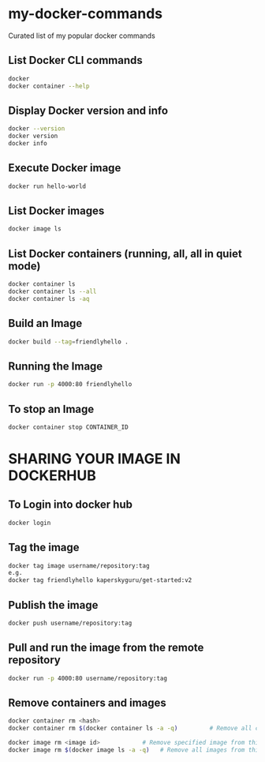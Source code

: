 # my-docker-commands
Curated list of my popular docker commands

## List Docker CLI commands
```bash 
docker
docker container --help
```

## Display Docker version and info
```bash
docker --version
docker version
docker info
```

## Execute Docker image
```bash
docker run hello-world
```

## List Docker images
```bash
docker image ls
```

## List Docker containers (running, all, all in quiet mode)
```bash
docker container ls
docker container ls --all
docker container ls -aq
```

## Build an Image
```bash
docker build --tag=friendlyhello .
```

## Running the Image
```bash
docker run -p 4000:80 friendlyhello
```

## To stop an Image
```bash
docker container stop CONTAINER_ID
```


# SHARING YOUR IMAGE IN DOCKERHUB

## To Login into docker hub
```bash
docker login
```

## Tag the image
```bash
docker tag image username/repository:tag
e.g.
docker tag friendlyhello kaperskyguru/get-started:v2
```

## Publish the image
```bash
docker push username/repository:tag
```

## Pull and run the image from the remote repository
```bash
docker run -p 4000:80 username/repository:tag
```

## Remove containers and images
```bash
docker container rm <hash>
docker container rm $(docker container ls -a -q)         # Remove all containers

docker image rm <image id>            # Remove specified image from this machine
docker image rm $(docker image ls -a -q)   # Remove all images from this machine
```
